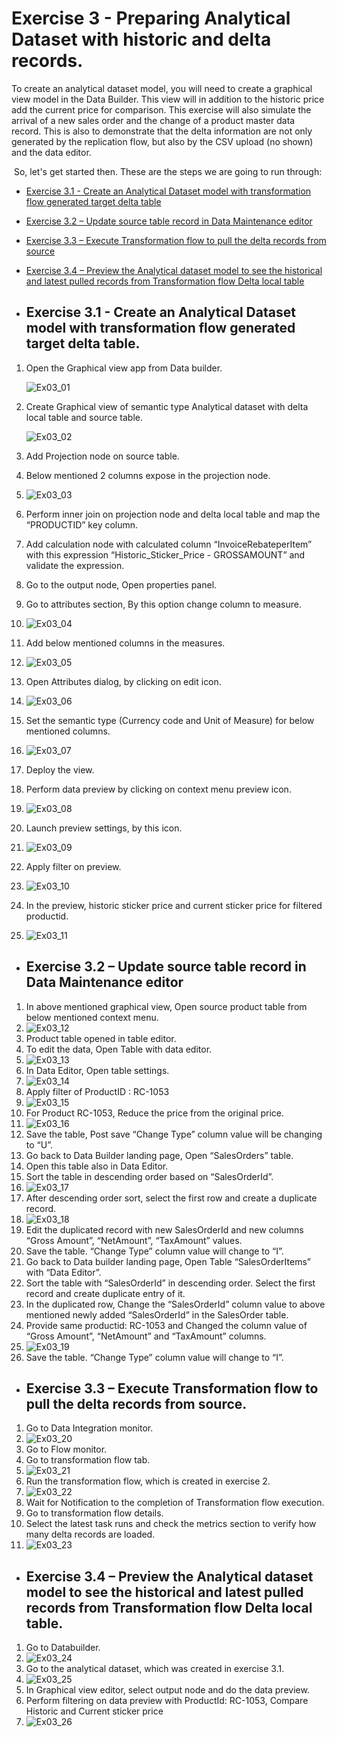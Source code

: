 
# Exercise 3 - Preparing Analytical Dataset with historic and delta records.
To create an analytical dataset model, you will need to create a graphical view model in the Data Builder. This view will in addition to the historic price add the current price for comparison. 
This exercise will also simulate the arrival of a new sales order and the change of a product master data record. This is also to demonstrate that the delta information are not only generated by the replication flow, but also by the CSV upload (no shown) and the data editor.

 So, let's get started then. These are the steps we are going to run through:
 - [Exercise 3.1 - Create an Analytical Dataset model with transformation flow generated target delta table](exercises/ex3#exercise-31---create-an-analytical-dataset-model-with-transformation-flow-generated-target-delta-table)
 - [Exercise 3.2 – Update source table record in Data Maintenance editor](exercises/ex3#exercise-32--update-source-table-record-in-data-maintenance-editor)
 - [Exercise 3.3 – Execute Transformation flow to pull the delta records from source](exercises/ex3#exercise-33--execute-transformation-flow-to-pull-the-delta-records-from-source)
 - [Exercise 3.4 – Preview the Analytical dataset model to see the historical and latest pulled records from Transformation flow Delta local table](exercises/ex3#exercise-34--preview-the-analytical-dataset-model-to-see-the-historical-and-latest-pulled-records-from-transformation-flow-delta-local-table)

- ##	Exercise 3.1 - Create an Analytical Dataset model with transformation flow generated target delta table.

1. Open the Graphical view app from Data builder.
   
   ![Ex03_01](images/Ex03_01.png)
   
2. Create Graphical view of semantic type Analytical dataset with delta local table and source table.
   
   ![Ex03_02](images/Ex03_02.png)
   
3. Add Projection node on source table.
1. Below mentioned 2 columns expose in the projection node.
1. ![Ex03_03](images/Ex03_03.png)
1. Perform inner join on projection node and delta local table and map the “PRODUCTID” key column.
1. Add calculation node with calculated column “InvoiceRebateperItem” with this expression “Historic_Sticker_Price - GROSSAMOUNT” and validate the expression. 
1. Go to the output node, Open properties panel. 
1. Go to attributes section, By this option change column to measure.
1. ![Ex03_04](images/Ex03_04.png)
1. Add below mentioned columns in the measures.
1. ![Ex03_05](images/Ex03_05.png)
1. Open Attributes dialog, by clicking on edit icon.
1. ![Ex03_06](images/Ex03_06.png)
1. Set the semantic type (Currency code and Unit of Measure) for below mentioned columns.
1. ![Ex03_07](images/Ex03_07.png)
1. Deploy the view.
1. Perform data preview by clicking on context menu preview icon.
1. ![Ex03_08](images/Ex03_08.png)
1. Launch preview settings, by this icon.
1. ![Ex03_09](images/Ex03_09.png)
1. Apply filter on preview.
1. ![Ex03_10](images/Ex03_10.png)
1. In the preview, historic sticker price and current sticker price for filtered productid.
1. ![Ex03_11](images/Ex03_11.png)



- ##	Exercise 3.2 – Update source table record in Data Maintenance editor

1. In above mentioned graphical view,  Open source product table from below mentioned context menu.
1. ![Ex03_12](images/Ex03_12.png)
1. Product table opened in table editor.
1. To edit the data, Open Table with data editor.
1. ![Ex03_13](images/Ex03_13.png)
1. In Data Editor, Open table settings.
1. ![Ex03_14](images/Ex03_14.png)
1. Apply filter of ProductID : RC-1053
1. ![Ex03_15](images/Ex03_15.png)
1. For Product RC-1053, Reduce the price from the original price.
1. ![Ex03_16](images/Ex03_16.png)
1. Save the table, Post save “Change Type” column value will be changing to “U”.
1. Go back to Data Builder landing page, Open “SalesOrders” table.
1. Open this table also in Data Editor.
1. Sort the table in descending order based on “SalesOrderId”.
1. ![Ex03_17](images/Ex03_17.png)
1. After descending order sort, select the first row and create a duplicate record.
1. ![Ex03_18](images/Ex03_18.png)
1. Edit the duplicated record with new SalesOrderId and new columns “Gross Amount”, “NetAmount”, “TaxAmount” values.
1. Save the table. “Change Type” column value will change to “I”.
1. Go back to Data builder landing page, Open Table “SalesOrderItems” with “Data Editor”.
1. Sort the table with “SalesOrderId” in descending order. Select the first record and create duplicate entry of it.
1. In the duplicated row, Change the “SalesOrderId” column value to above mentioned newly added “SalesOrderId” in the SalesOrder table.
1. Provide same productid: RC-1053 and Changed the column value of “Gross Amount”, “NetAmount” and “TaxAmount” columns.
1. ![Ex03_19](images/Ex03_19.png)
1. Save the table. “Change Type” column value will change to “I”.


- ##	Exercise 3.3 – Execute Transformation flow to pull the delta records from source.

1. Go to Data Integration monitor.
1. ![Ex03_20](images/Ex03_20.png)
1. Go to Flow monitor.
1. Go to transformation flow tab.
1. ![Ex03_21](images/Ex03_21.png)
1. Run the transformation flow, which is created in exercise 2.
1. ![Ex03_22](images/Ex03_22.png)
1. Wait for Notification to the completion of Transformation flow execution.
1. Go to transformation flow details.
1. Select the latest task runs and check the metrics section to verify how many delta records are loaded.
1. ![Ex03_23](images/Ex03_23.png)


- ##	Exercise 3.4 – Preview the Analytical dataset model to see the historical and latest pulled records from Transformation flow Delta local table.

1. Go to Databuilder.
1. ![Ex03_24](images/Ex03_24.png)
1. Go to the analytical dataset, which was created in exercise 3.1.
1. ![Ex03_25](images/Ex03_25.png)
1. In Graphical view editor, select output node and do the data preview.
1. Perform filtering on data preview with ProductId: RC-1053, Compare Historic and Current sticker price
1. ![Ex03_26](images/Ex03_26.png)































 





